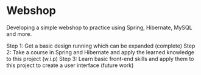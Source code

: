 # Webshop
Developing a simple webshop to practice using Spring, Hibernate, MySQL and more.

Step 1: Get a basic design running which can be expanded (complete)
Step 2: Take a course in Spring and Hibernate and apply the learned knowledge to this project (w.i.p)
Step 3: Learn basic front-end skills and apply them to this project to create a user interface (future work)
